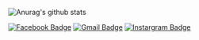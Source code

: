 ![Anurag's github stats](https://github-readme-stats.vercel.app/api?username=hallowing&show_icons=true&theme=material-palenight&bg_color=DEG,#833ab4,#fd1d1d,#fcb045)

[![Facebook Badge](https://img.shields.io/badge/facebook-1877f2?style=flat-square&logo=facebook&logoColor=white&linkhttps://www.facebook.com/profile.php?id=100012454239777)](https://www.facebook.com/profile.php?id=100012454239777)
 [![Gmail Badge](https://img.shields.io/badge/Gmail-d14836?style=flat-square&logo=Gmail&logoColor=white&link=mailto:dlwp7581@gmail.com)](mailto:dlwp7581@gmail.com)
 [![Instargram Badge](https://img.shields.io/badge/instagram-e4405f?style=flat-square&logo=instagram&logoColor=white&link=https://www.instagram.com/schan_x_x/)](https://www.instagram.com/schan_x_x/)

<!--
**ha11owing/ha11owing** is a ✨ _special_ ✨ repository because its `README.md` (this file) appears on your GitHub profile.

Here are some ideas to get you started:

- 🔭 I’m currently working on ...
- 🌱 I’m currently learning ...
- 👯 I’m looking to collaborate on ...
- 🤔 I’m looking for help with ...
- 💬 Ask me about ...
- 📫 How to reach me: ...
- 😄 Pronouns: ...
- ⚡ Fun fact: ...
-->
